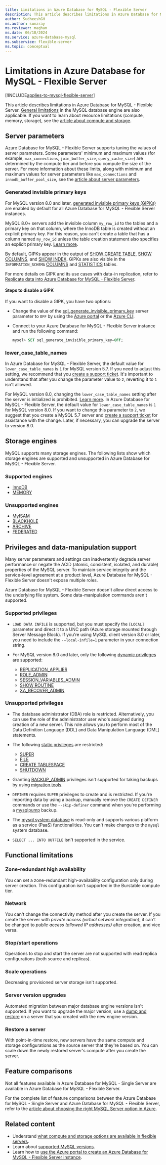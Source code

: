 ```yaml
---
title: Limitations in Azure Database for MySQL - Flexible Server
description: This article describes limitations in Azure Database for MySQL - Flexible Server, such as the number of connection and storage engine options.
author: SudheeshGH
ms.author: sunaray
ms.reviewer: maghan
ms.date: 06/18/2024
ms.service: azure-database-mysql
ms.subservice: flexible-server
ms.topic: conceptual
---
```


# Limitations in Azure Database for MySQL - Flexible Server

[!INCLUDE[applies-to-mysql-flexible-server](../includes/applies-to-mysql-flexible-server.md)]

This article describes limitations in Azure Database for MySQL - Flexible Server. [General limitations](https://dev.mysql.com/doc/mysql-reslimits-excerpt/5.7/en/limits.html) in the MySQL database engine are also applicable. If you want to learn about resource limitations (compute, memory, storage), see the [article about compute and storage](concepts-service-tiers-storage.md).

## Server parameters

Azure Database for MySQL - Flexible Server supports tuning the values of server parameters. Some parameters' minimum and maximum values (for example, `max_connections`, `join_buffer_size`, `query_cache_size`) are determined by the compute tier and before you compute the size of the server. For more information about these limits, along with minimum and maximum values for server parameters like `max_connections` and `innodb_buffer_pool_size`, see the [article about server parameters](./concepts-server-parameters.md).

### Generated invisible primary keys

For MySQL version 8.0 and later, [generated invisible primary keys (GIPKs)](https://dev.mysql.com/doc/refman/8.0/en/create-table-gipks.html) are enabled by default for all Azure Database for MySQL - Flexible Server instances.

MySQL 8.0+ servers add the invisible column `my_row_id` to the tables and a primary key on that column, where the InnoDB table is created without an explicit primary key. For this reason, you can't create a table that has a column named `my_row_id` unless the table creation statement also specifies an explicit primary key. [Learn more](https://dev.mysql.com/doc/refman/8.0/en/create-table-gipks.html).

By default, GIPKs appear in the output of [SHOW CREATE TABLE](https://dev.mysql.com/doc/refman/8.0/en/show-create-table.html), [SHOW COLUMNS](https://dev.mysql.com/doc/refman/8.0/en/show-columns.html), and [SHOW INDEX](https://dev.mysql.com/doc/refman/8.0/en/show-index.html). GIPKs are also visible in the `INFORMATION_SCHEMA` [COLUMNS](https://dev.mysql.com/doc/refman/8.0/en/information-schema-columns-table.html) and [STATISTICS](https://dev.mysql.com/doc/refman/8.0/en/information-schema-statistics-table.html) tables.

For more details on GIPK and its use cases with data-in replication, refer to [Replicate data into Azure Database for MySQL - Flexible Server](./concepts-data-in-replication.md#generated-invisible-primary-key).

#### Steps to disable a GIPK

If you want to disable a GIPK, you have two options:

- Change the value of the [sql_generate_invisible_primary_key](https://dev.mysql.com/doc/refman/8.0/en/server-system-variables.html#sysvar_sql_generate_invisible_primary_key) server parameter to `OFF` by using the [Azure portal](./how-to-configure-server-parameters-portal.md#configure-server-parameters) or the [Azure CLI](./how-to-configure-server-parameters-cli.md#modify-a-server-parameter-value).

- Connect to your Azure Database for MySQL - Flexible Server instance and run the following command:

  ```sql
  mysql> SET sql_generate_invisible_primary_key=OFF;
  ```

### lower_case_table_names

In Azure Database for MySQL - Flexible Server, the default value for `lower_case_table_names` is `1` for MySQL version 5.7. If you need to adjust this setting, we recommend that you [create a support ticket](https://azure.microsoft.com/support/create-ticket/). It's important to understand that after you change the parameter value to `2`, reverting it to `1` isn't allowed.

For MySQL version 8.0, changing the `lower_case_table_names` setting after the server is initialized is prohibited. [Learn more](https://dev.mysql.com/doc/refman/8.0/en/identifier-case-sensitivity.html). In Azure Database for MySQL - Flexible Server, the default value for `lower_case_table_names` is `1` for MySQL version 8.0. If you want to change this parameter to `2`, we suggest that you create a MySQL 5.7 server and [create a support ticket](https://azure.microsoft.com/support/create-ticket/) for assistance with the change. Later, if necessary, you can upgrade the server to version 8.0.

## Storage engines

MySQL supports many storage engines. The following lists show which storage engines are supported and unsupported in Azure Database for MySQL - Flexible Server.

### Supported engines

- [InnoDB](https://dev.mysql.com/doc/refman/5.7/en/innodb-introduction.html)
- [MEMORY](https://dev.mysql.com/doc/refman/5.7/en/memory-storage-engine.html)

### Unsupported engines

- [MyISAM](https://dev.mysql.com/doc/refman/5.7/en/myisam-storage-engine.html)
- [BLACKHOLE](https://dev.mysql.com/doc/refman/5.7/en/blackhole-storage-engine.html)
- [ARCHIVE](https://dev.mysql.com/doc/refman/5.7/en/archive-storage-engine.html)
- [FEDERATED](https://dev.mysql.com/doc/refman/5.7/en/federated-storage-engine.html)

## Privileges and data-manipulation support

Many server parameters and settings can inadvertently degrade server performance or negate the ACID (atomic, consistent, isolated, and durable) properties of the MySQL server. To maintain service integrity and the service-level agreement at a product level, Azure Database for MySQL - Flexible Server doesn't expose multiple roles.

Azure Database for MySQL - Flexible Server doesn't allow direct access to the underlying file system. Some data-manipulation commands aren't supported.

### Supported privileges

- `LOAD DATA INFILE` is supported, but you must specify the `[LOCAL]` parameter and direct it to a UNC path (Azure storage mounted through Server Message Block). If you're using MySQL client version 8.0 or later, you need to include the `-–local-infile=1` parameter in your connection string.

- For MySQL version 8.0 and later, only the following [dynamic privileges](https://dev.mysql.com/doc/refman/8.0/en/privileges-provided.html#privileges-provided-dynamic) are supported:
  - [REPLICATION_APPLIER](https://dev.mysql.com/doc/refman/8.0/en/privileges-provided.html#priv_replication-applier)
  - [ROLE_ADMIN](https://dev.mysql.com/doc/refman/8.0/en/privileges-provided.html#priv_role-admin)
  - [SESSION_VARIABLES_ADMIN](https://dev.mysql.com/doc/refman/8.0/en/privileges-provided.html#priv_session-variables-admin)
  - [SHOW ROUTINE](https://dev.mysql.com/doc/refman/8.0/en/privileges-provided.html#priv_show-routine)
  - [XA_RECOVER_ADMIN](https://dev.mysql.com/doc/refman/8.0/en/privileges-provided.html#priv_xa-recover-admin)

### Unsupported privileges

- The database administrator (DBA) role is restricted. Alternatively, you can use the role of the administrator user who's assigned during creation of a new server. This role allows you to perform most of the Data Definition Language (DDL) and Data Manipulation Language (DML) statements.

- The following [static privileges](https://dev.mysql.com/doc/refman/8.0/en/privileges-provided.html#privileges-provided-static) are restricted:
  - [SUPER](https://dev.mysql.com/doc/refman/8.0/en/privileges-provided.html#priv_super)
  - [FILE](https://dev.mysql.com/doc/refman/8.0/en/privileges-provided.html#priv_file)
  - [CREATE TABLESPACE](https://dev.mysql.com/doc/refman/8.0/en/privileges-provided.html#priv_create-tablespace)
  - [SHUTDOWN](https://dev.mysql.com/doc/refman/8.0/en/privileges-provided.html#priv_shutdown)

- Granting [BACKUP_ADMIN](https://dev.mysql.com/doc/refman/8.0/en/privileges-provided.html#priv_backup-admin) privileges isn't supported for taking backups by using [migration tools](../migrate/how-to-decide-on-right-migration-tools.md).

- `DEFINER` requires `SUPER` privileges to create and is restricted. If you're importing data by using a backup, manually remove the `CREATE DEFINER` commands or use the `--skip-definer` command when you're performing a [mysqlpump](https://dev.mysql.com/doc/refman/5.7/en/mysqlpump.html) backup.

- The [mysql system database](https://dev.mysql.com/doc/refman/5.7/en/system-schema.html) is read-only and supports various platform as a service (PaaS) functionalities. You can't make changes to the `mysql` system database.

- `SELECT ... INTO OUTFILE` isn't supported in the service.

## Functional limitations

### Zone-redundant high availability

You can set a zone-redundant high-availability configuration only during server creation. This configuration isn't supported in the Burstable compute tier.

### Network

You can't change the connectivity method after you create the server. If you create the server with *private access (virtual network integration)*, it can't be changed to *public access (allowed IP addresses)* after creation, and vice versa.

### Stop/start operations

Operations to stop and start the server are not supported with read replica configurations (both source and replicas).

### Scale operations

Decreasing provisioned server storage isn't supported.

### Server version upgrades

Automated migration between major database engine versions isn't supported. If you want to upgrade the major version, use a [dump and restore](../concepts-migrate-dump-restore.md) on a server that you created with the new engine version.

### Restore a server

With point-in-time restore, new servers have the same compute and storage configurations as the source server that they're based on. You can scale down the newly restored server's compute after you create the server.

## Feature comparisons

Not all features available in Azure Database for MySQL - Single Server are available in Azure Database for MySQL - Flexible Server.

For the complete list of feature comparisons between the Azure Database for MySQL - Single Server and Azure Database for MySQL - Flexible Server, refer to the [article about choosing the right MySQL Server option in Azure](../select-right-deployment-type.md#compare-the-mysql-deployment-options-in-azure).

## Related content

- Understand [what compute and storage options are available in flexible servers](concepts-service-tiers-storage.md).
- Learn about [supported MySQL versions](concepts-supported-versions.md).
- Learn how to [use the Azure portal to create an Azure Database for MySQL - Flexible Server instance](quickstart-create-server-portal.md).
